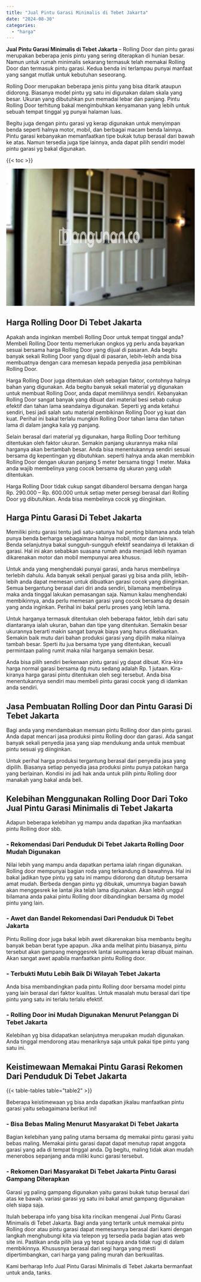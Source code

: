 ```yaml
---
title: "Jual Pintu Garasi Minimalis di Tebet Jakarta"
date: "2024-08-30"
categories: 
  - "harga"
---
```


**Jual Pintu Garasi Minimalis di Tebet Jakarta** – Rolling Door dan pintu garasi merupakan beberapa jenis pintu yang sering diterapkan di hunian besar. Namun untuk rumah minimalis sekarang termasuk telah memakai Rolling Door dan termasuk pintu garasi. Kedua benda ini terlampau punyai manfaat yang sangat mutlak untuk kebutuhan seseorang.

Rolling Door merupakan beberapa jenis pintu yang bisa ditarik ataupun didorong. Biasanya model pintu yg satu ini digunakan dalam skala yang besar. Ukuran yang dibutuhkan pun memadai lebar dan panjang. Pintu Rolling Door terhitung bakal mengimbuhkan kenyamanan yang lebih untuk sebuah tempat tinggal yg punyai halaman luas.

Begitu juga dengan pintu garasi yg kerap digunakan untuk menyimpan benda seperti halnya motor, mobil, dan berbagai macam benda lainnya. Pintu garasi kebanyakan memanfaatkan tipe bukak tutup berasal dari bawah ke atas. Namun tersedia juga tipe lainnya, anda dapat pilih sendiri model pintu garasi yg bakal digunakan.

{{< toc >}}

![Jual Pintu Garasi Minimalis di Tebet Jakarta](/images/pintu-garasi-66.png)

## Harga Rolling Door Di Tebet Jakarta

Apakah anda inginkan membeli Rolling Door untuk tempat tinggal anda? Membeli Rolling Door tentu memerlukan ongkos yg perlu anda bayarkan sesuai bersama harga Rolling Door yang dijual di pasaran. Ada begitu banyak sekali Rolling Door yang dijual di pasaran, lebih-lebih anda bisa membuatnya dengan cara memesan kepada penyedia jasa pembikinan Rolling Door.

Harga Rolling Door juga ditentukan oleh sebagian faktor, contohnya halnya bahan yang digunakan. Ada begitu banyak sekali material yg digunakan untuk membuat Rolling Door, anda dapat memilihnya sendiri. Kebanyakan Rolling Door sangat banyak yang dibuat dari material besi sebab cukup efektif dan tahan lama seandainya digunakan. Seperti yg anda ketahui sendiri, besi jadi salah satu material pembikinan Rolling Door yg kuat dan kuat. Perihal ini bakal terlalu mungkin Rolling Door tahan lama dan tahan lama di dalam jangka kala yg panjang.

Selain berasal dari material yg digunakan, harga Rolling Door terhitung ditentukan oleh faktor ukuran. Semakin panjang ukurannya maka nilai harganya akan bertambah besar. Anda bisa menentukannya sendiri sesuai bersama dg kepentingan yg dibutuhkan. seperti halnya anda akan membikin Rolling Door dengan ukuran panjang 5 meter bersama tinggi 1 meter. Maka anda wajib membelinya yang cocok bersama dg ukuran yang udah ditentukan.

Harga Rolling Door tidak cukup sangat dibanderol bersama dengan harga Rp. 290.000 – Rp. 600.000 untuk setiap meter persegi berasal dari Rolling Door yg dibutuhkan. Anda bisa membelinya cocok yg diinginkan.

## Harga Pintu Garasi Di Tebet Jakarta

Memiliki pintu garasi tentu jadi satu-satunya hal penting bilamana anda telah punya benda berharga sebagaimana halnya mobil, motor dan lainnya. Benda selanjutnya bakal sungguh-sungguh efektif seandainya di letakkan di garasi. Hal ini akan sebabkan suasana rumah anda menjadi lebih nyaman dikarenakan motor dan mobil mempunyai area khusus.

Untuk anda yang menghendaki punyai garasi, anda harus membelinya terlebih dahulu. Ada banyak sekali penjual garasi yg bisa anda pilih, lebih-lebih anda dapat memesan untuk dibuatkan garasi cocok yang diinginkan. Semua bergantung berasal dari diri anda sendiri, bilamana membelinya maka anda tinggal lakukan pemasangan saja. Namun kalau menghendaki membikinnya, anda perlu memesan garasi yang cocok bersama dg desain yang anda inginkan. Perihal ini bakal perlu proses yang lebih lama.

Untuk harganya termasuk ditentukan oleh beberapa faktor, lebih dari satu diantaranya ialah ukuran, bahan dan tipe yang ditentukan. Semakin besar ukurannya berarti makin sangat banyak biaya yang harus dikeluarkan. Semakin baik mutu dari bahan produksi garasi yang dipilih maka nilainya tambah besar. Sperti itu jua bersama type yang ditentukan, kecuali permintaan paling rumit maka nilai harganya semakin besar.

Anda bisa pilih sendiri berkenaan pintu garasi yg dapat dibuat. Kira-kira harga normal garasi bersama dg mutu sedang adalah Rp. 1 jutaan. Kira-kiranya harga garasi pintu ditentukan oleh segi tersebut. Anda bisa menentukannya sendiri mau membeli pintu garasi cocok yang di idamkan anda sendiri.

## Jasa Pembuatan Rolling Door dan Pintu Garasi Di Tebet Jakarta

Bagi anda yang mendambakan memsan pintu Rolling door dan pintu garasi. Anda dapat mencari jasa produksi pintu Rolling door dan garasi. Ada sangat banyak sekali penyedia jasa yang siap mendukung anda untuk membuat pintu sesuai yg diinginkan.

Untuk perihal harga produksi tergantung berasal dari penyedia jasa yang dipilih. Biasanya setiap penyedia jasa produksi pintu punya patokan harga yang berlainan. Kondisi ini jadi hak anda untuk pilih pintu Rolling door manakah yang bakal anda beli.

## Kelebihan Menggunakan Rolling Door Dari Toko Jual Pintu Garasi Minimalis di Tebet Jakarta

Adapun beberapa kelebihan yg mampu anda dapatkan jika manfaatkan pintu Rolling door sbb.

### \- Rekomendasi Dari Penduduk Di Tebet Jakarta Rolling Door Mudah Digunakan

Nilai lebih yang mampu anda dapatkan pertama ialah ringan digunakan. Rolling door mempunyai bagian roda yang terkandung di bawahnya. Hal ini bakal jadikan type pintu yg satu ini mampu didorong dan ditutup bersama amat mudah. Berbeda dengan pintu yg dibukak, umumnya bagian bawah akan menggesrek ke lantai jika telah lama digunakan. Akan lebih unggul bilamana anda pakai pintu Rolling door dibandingkan bersama dg model pintu yang lain.

### \- Awet dan Bandel Rekomendasi Dari Penduduk Di Tebet Jakarta

Pintu Rolling door juga bakal lebih awet dikarenakan bisa membantu begitu banyak beban berat type apapun. Jika anda melihat pintu biasanya, pintu tersebut akan gampang menggesrek lantai seumpama kerap dibuat mainan. Akan sangat awet apabila manfaatkan pintu Rolling door.

### \- Terbukti Mutu Lebih Baik Di Wilayah Tebet Jakarta

Anda bisa membandingkan pada pintu Rolling door bersama model pintu yang lain berasal dari faktor kualitas. Untuk masalah mutu berasal dari tipe pintu yang satu ini terlalu terlalu efektif.

### \- Rolling Door ini Mudah Digunakan Menurut Pelanggan Di Tebet Jakarta

Kelebihan yg bisa didapatkan selanjutnya merupakan mudah digunakan. Anda tinggal mendorong atau menariknya saja untuk pakai tipe pintu yang satu ini.

## Keistimewaan Memakai Pintu Garasi Rekomen Dari Penduduk Di Tebet Jakarta

{{< table-tables table="table2" >}}

Beberapa keistimewaan yg bisa anda dapatkan jikalau manfaatkan pintu garasi yaitu sebagaimana berikut ini!

### \- Bisa Bebas Maling Menurut Masyarakat Di Tebet Jakarta

Bagian kelebihan yang paling utama bersama dg memakai pintu garasi yaitu bebas maling. Memakai pintu garasi dapat dapat menutup rapat anggota garasi yang ada di tempat tinggal anda. Dg begitu, maling tidak akan mudah menerobos sepanjang anda miliki kunci garasi tersebut.

### \- Rekomen Dari Masyarakat Di Tebet Jakarta Pintu Garasi Gampang Diterapkan

Garasi yg paling gampang digunakan yaitu garasi bukak tutup berasal dari atas ke bawah. variasi garasi yg satu ini bakal amat gampang digunakan oleh siapa saja.

Itulah beberapa info yang bisa kita rincikan mengenai Jual Pintu Garasi Minimalis di Tebet Jakarta. Bagi anda yang tertarik untuk memakai pintu Rolling door atau pintu garasi dapat memesannya berasal dari kami dengan langkah menghubungi kita via telepon yg tersedia pada bagian atas web site ini. Pastikan anda pilih jasa yg tepat supaya anda tidak rugi di dalam membikinnya. Khususnya berasal dari segi harga yang mesti dipertimbangkan, cari harga yang paling murah dan berkualitas.

Kami berharap Info Jual Pintu Garasi Minimalis di Tebet Jakarta bermanfaat untuk anda, tanks.
